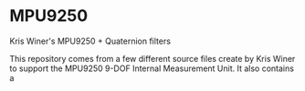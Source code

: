 # MPU9250
Kris Winer's MPU9250 + Quaternion filters

This repository comes from a few different source files create by Kris Winer to support the MPU9250 9-DOF Internal 
Measurement Unit. It also contains a 
